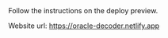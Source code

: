 ##

Follow the instructions on the deploy preview.

Website url:
https://oracle-decoder.netlify.app
